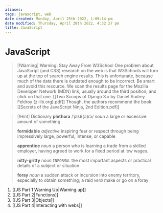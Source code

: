 ```yaml
---
aliases: 
tags: javascript, web
date created: Monday, April 25th 2022, 1:09:14 pm
date modified: Thursday, April 28th 2022, 4:32:27 pm
title: JavaScript
---
```


# JavaScript

> [!Warning] Warning: Stay Away From W3School
> One problem about JavaScript (and CSS) research on the web is that W3Schools will turn up at the top of search engine results. This is unfortunate, because much of the data there is outdated enough to be incorrect. Be smart and avoid this resource.
> We scan the results page for the Mozilla Developer Network (MDN) link, usually around the third position, and click on that one.
>  [[Two Scoops of Django 3.x by Daniel Audrey Feldroy (z-lib.org).pdf]]
> Though, the authors recommend the book:
>  [[Secrets of the JavaScript Ninja, 2nd Edition.pdf]]

>[!Hint] Dictionary
> **plethora**
> /ˈplɛθ(ə)rə/
> _noun_
> a large or excessive amount of something
> 
> **formidable**
> _adjective_
> inspiring fear or respect through being impressively large, powerful, intense, or capable
> 
> **apprentice**
> _noun_
> a person who is learning a trade from a skilled employer, having agreed to work for a fixed period at low wages.
> 
> **nitty-gritty**
> _noun_ `INFORMAL`
> the most important aspects or practical details of a subject or situation
> 
> **foray**
> _noun_
> a sudden attack or incursion into enemy territory, especially to obtain something; a raid
> _verb_
> make or go on a foray

1. [[JS Part 1 Warning Up|Warning up]]
2. [[JS Part 2|Functions]]
3. [[JS Part 3|Objects]]
4. [[JS Part 4|Interacting with webs]]



